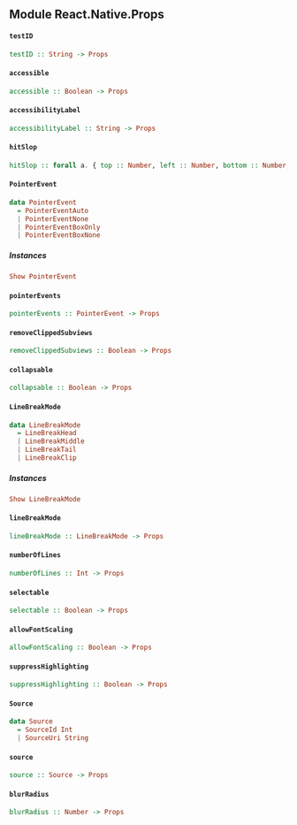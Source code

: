 ## Module React.Native.Props

#### `testID`

``` purescript
testID :: String -> Props
```

#### `accessible`

``` purescript
accessible :: Boolean -> Props
```

#### `accessibilityLabel`

``` purescript
accessibilityLabel :: String -> Props
```

#### `hitSlop`

``` purescript
hitSlop :: forall a. { top :: Number, left :: Number, bottom :: Number, right :: Number | a } -> Props
```

#### `PointerEvent`

``` purescript
data PointerEvent
  = PointerEventAuto
  | PointerEventNone
  | PointerEventBoxOnly
  | PointerEventBoxNone
```

##### Instances
``` purescript
Show PointerEvent
```

#### `pointerEvents`

``` purescript
pointerEvents :: PointerEvent -> Props
```

#### `removeClippedSubviews`

``` purescript
removeClippedSubviews :: Boolean -> Props
```

#### `collapsable`

``` purescript
collapsable :: Boolean -> Props
```

#### `LineBreakMode`

``` purescript
data LineBreakMode
  = LineBreakHead
  | LineBreakMiddle
  | LineBreakTail
  | LineBreakClip
```

##### Instances
``` purescript
Show LineBreakMode
```

#### `lineBreakMode`

``` purescript
lineBreakMode :: LineBreakMode -> Props
```

#### `numberOfLines`

``` purescript
numberOfLines :: Int -> Props
```

#### `selectable`

``` purescript
selectable :: Boolean -> Props
```

#### `allowFontScaling`

``` purescript
allowFontScaling :: Boolean -> Props
```

#### `suppressHighlighting`

``` purescript
suppressHighlighting :: Boolean -> Props
```

#### `Source`

``` purescript
data Source
  = SourceId Int
  | SourceUri String
```

#### `source`

``` purescript
source :: Source -> Props
```

#### `blurRadius`

``` purescript
blurRadius :: Number -> Props
```


